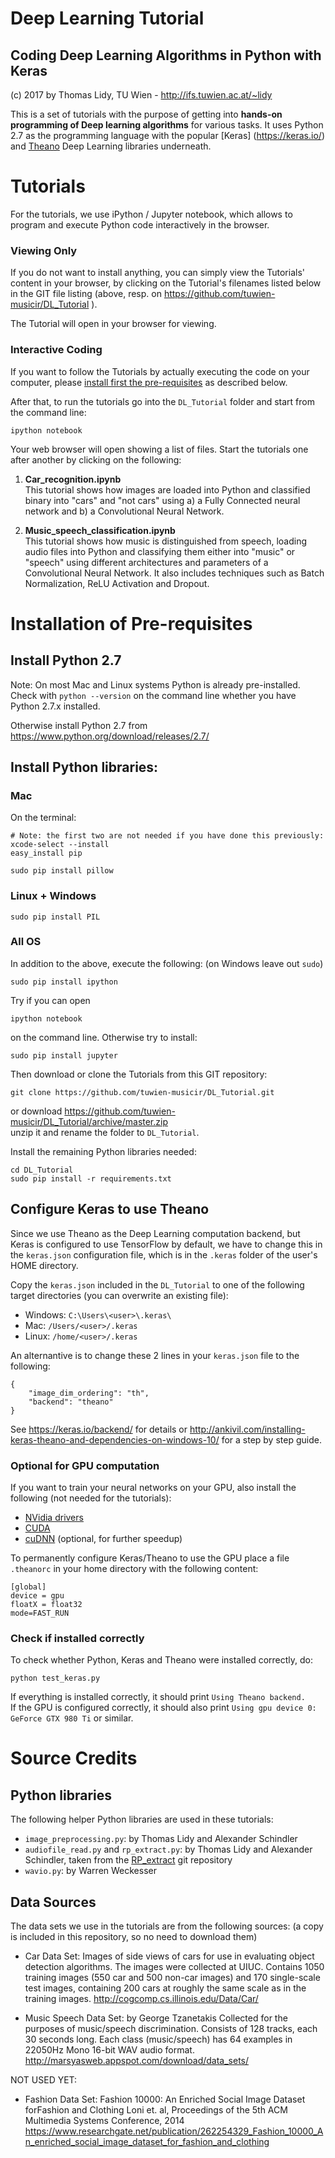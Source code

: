 # Deep Learning Tutorial
## Coding Deep Learning Algorithms in Python with Keras

(c) 2017 by Thomas Lidy, TU Wien - http://ifs.tuwien.ac.at/~lidy

This is a set of tutorials with the purpose of getting into <b>hands-on programming of Deep learning algorithms</b> for
various tasks.
It uses Python 2.7 as the programming language with the popular [Keras] (https://keras.io/) and [Theano](http://deeplearning.net/software/theano/) Deep Learning libraries underneath.

# Tutorials

For the tutorials, we use iPython / Jupyter notebook, which allows to program and execute Python code interactively in the browser.

### Viewing Only

If you do not want to install anything, you can simply view the Tutorials' content in your browser, by clicking on
the Tutorial's filenames listed below in the GIT file listing (above, resp. on https://github.com/tuwien-musicir/DL_Tutorial ).

The Tutorial will open in your browser for viewing.

### Interactive Coding

If you want to follow the Tutorials by actually executing the code on your computer, please [install first the pre-requisites](#installation-of-pre-requisites) as described below.

After that, to run the tutorials go into the `DL_Tutorial` folder and start from the command line:

`ipython notebook`

Your web browser will open showing a list of files. Start the tutorials one after another by clicking on the following:

1. <b>Car_recognition.ipynb</b><br/>
   This tutorial shows how images are loaded into Python and classified binary into "cars" and "not cars" using
   a) a Fully Connected neural network and b) a Convolutional Neural Network.

2. <b>Music_speech_classification.ipynb</b><br/>
   This tutorial shows how music is distinguished from speech, loading audio files into Python and classifying them either into "music" or "speech" using different architectures and parameters of a Convolutional Neural Network. It also includes techniques such as Batch Normalization,
   ReLU Activation and Dropout.


# Installation of Pre-requisites

## Install Python 2.7

Note: On most Mac and Linux systems Python is already pre-installed. Check with `python --version` on the command line whether you have Python 2.7.x installed.

Otherwise install Python 2.7 from https://www.python.org/download/releases/2.7/

## Install Python libraries:

### Mac 

On the terminal:

```
# Note: the first two are not needed if you have done this previously:
xcode-select --install
easy_install pip 

sudo pip install pillow
```

### Linux + Windows
```
sudo pip install PIL
```

### All OS
In addition to the above, execute the following: (on Windows leave out `sudo`)
```
sudo pip install ipython
```

Try if you can open 
```
ipython notebook
```
on the command line. Otherwise try to install:
```
sudo pip install jupyter
```

Then download or clone the Tutorials from this GIT repository:

```
git clone https://github.com/tuwien-musicir/DL_Tutorial.git
```
or download https://github.com/tuwien-musicir/DL_Tutorial/archive/master.zip <br/>
unzip it and rename the folder to `DL_Tutorial`.

Install the remaining Python libraries needed:
```
cd DL_Tutorial
sudo pip install -r requirements.txt
```

## Configure Keras to use Theano

Since we use Theano as the Deep Learning computation backend, but Keras is configured to use TensorFlow by default, we have to change this in the `keras.json` configuration file, which is in the `.keras` folder of the user's HOME directory.

Copy the `keras.json` included in the `DL_Tutorial` to one of the following target directories (you can overwrite an existing file):

* Windows: `C:\Users\<user>\.keras\`
* Mac: `/Users/<user>/.keras`
* Linux: `/home/<user>/.keras`

An alternantive is to change these 2 lines in your `keras.json` file to the following:
```
{
    "image_dim_ordering": "th",
    "backend": "theano"
}
```

See https://keras.io/backend/ for details or http://ankivil.com/installing-keras-theano-and-dependencies-on-windows-10/ for a step by step guide.

### Optional for GPU computation

If you want to train your neural networks on your GPU, also install the following (not needed for the tutorials):

* [NVidia drivers](http://www.nvidia.com/Download/index.aspx?lang=en-us)
* [CUDA](https://developer.nvidia.com/cuda-downloads)
* [cuDNN](https://developer.nvidia.com/cudnn) (optional, for further speedup)

To permanently configure Keras/Theano to use the GPU place a file `.theanorc` in your home directory with the following content:

```
[global]
device = gpu
floatX = float32
mode=FAST_RUN
```

### Check if installed correctly

To check whether Python, Keras and Theano were installed correctly, do:

`
python test_keras.py
`

If everything is installed correctly, it should print `Using Theano backend.`<br/>
If the GPU is configured correctly, it should also print `Using gpu device 0: GeForce GTX 980 Ti` or similar.



# Source Credits

## Python libraries

The following helper Python libraries are used in these tutorials:

* `image_preprocessing.py`: by Thomas Lidy and Alexander Schindler
* `audiofile_read.py` and `rp_extract.py`: by Thomas Lidy and Alexander Schindler, taken from the [RP_extract](https://github.com/tuwien-musicir/rp_extract) git repository
* `wavio.py`: by Warren Weckesser

## Data Sources

The data sets we use in the tutorials are from the following sources: (a copy is included in this repository, so no need to download them)

* Car Data Set:
Images of side views of cars for use in evaluating object detection algorithms. The images were collected at UIUC. Contains 1050 training images (550 car and 500 non-car images) and 170 single-scale test images, containing 200 cars at roughly the same scale as in the training images.
http://cogcomp.cs.illinois.edu/Data/Car/

* Music Speech Data Set:
by George Tzanetakis
Collected for the purposes of music/speech discrimination. Consists of 128 tracks, each 30 seconds long. Each class (music/speech) has 64 examples in 22050Hz Mono 16-bit WAV audio format.
http://marsyasweb.appspot.com/download/data_sets/

NOT USED YET:

* Fashion Data Set:
Fashion 10000: An Enriched Social Image Dataset forFashion and Clothing
Loni et. al, Proceedings of the 5th ACM Multimedia Systems Conference, 2014
https://www.researchgate.net/publication/262254329_Fashion_10000_An_enriched_social_image_dataset_for_fashion_and_clothing
